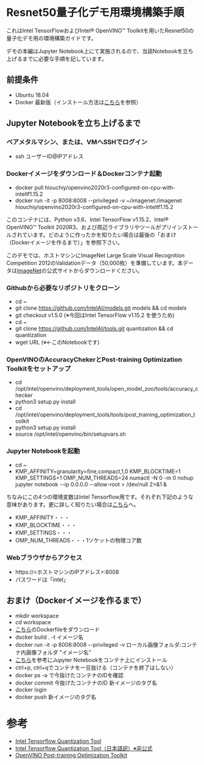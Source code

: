 # Resnet50量子化デモ用環境構築手順
これはIntel TensorFlowおよびIntel® OpenVINO™ Toolkitを用いたResnet50の量子化デモ用の環境構築ガイドです。

デモの本編はJupyter Notebook上にて実施されるので、当該Notebookを立ち上げるまでに必要な手順を記しています。

## 前提条件
- Ubuntu 18.04
- Docker 最新版（インストール方法は[こちら](https://www.digitalocean.com/community/tutorials/how-to-install-and-use-docker-on-ubuntu-18-04)を参照）

## Jupyter Notebookを立ち上げるまで

### ベアメタルマシン、または、VMへSSHでログイン
- ssh ユーザーID@IPアドレス

### Dockerイメージをダウンロード＆Dockerコンテナ起動
- docker pull hiouchiy/openvino2020r3-configured-on-cpu-with-inteltf1.15.2
- docker run -it -p 8008:8008 --privileged -v ~/imagenet:/imagenet hiouchiy/openvino2020r3-configured-on-cpu-with-inteltf1.15.2

このコンテナには、Python v3.6、Intel TensorFlow v1.15.2、Intel® OpenVINO™ Toolkit 2020R3、および周辺ライブラリやツールがプリインストールされています。どのように作ったかを知りたい場合は最後の「おまけ（Dockerイメージを作るまで）」を参照下さい。

このデモでは、ホストマシンにImageNet Large Scale Visual Recognition Competition 2012のValidationデータ（50,000枚）を準備しています。本データは[ImageNet](http://www.image-net.org/challenges/LSVRC/2012/)の公式サイトからダウンロードください。

### Githubから必要なリポジトリをクローン
- cd ~
- git clone https://github.com/IntelAI/models.git models && cd models 
- git checkout v1.5.0 (※今回はIntel TensorFlow v1.15.2 を使うため)
- cd ~
- git clone https://github.com/IntelAI/tools.git quantization && cd quantization
- wget URL (※←このNotebookです)

### OpenVINOのAccuracyChekerとPost-training Optimization Toolkitをセットアップ
- cd /opt/intel/openvino/deployment_tools/open_model_zoo/tools/accuracy_checker
- python3 setup.py install
- cd /opt/intel/openvino/deployment_tools/tools/post_training_optimization_toolkit
- python3 setup.py install
- source /opt/intel/openvino/bin/setupvars.sh

### Jupyter Notebookを起動
- cd ~
- KMP_AFFINITY=granularity=fine,compact,1,0 KMP_BLOCKTIME=1 KMP_SETTINGS=1 OMP_NUM_THREADS=24 numactl -N 0 -m 0 nohup jupyter notebook --ip 0.0.0.0 --allow-root > /dev/null 2>&1 &

ちなみにこの4つの環境変数はIntel Tensorflow用です。それぞれ下記のような意味があります。更に詳しく知りたい場合は[こちら](https://software.intel.com/content/www/us/en/develop/articles/maximize-tensorflow-performance-on-cpu-considerations-and-recommendations-for-inference.html)へ。
   - KMP_AFFINITY・・・
   - KMP_BLOCKTIME・・・
   - KMP_SETTINGS・・・
   - OMP_NUM_THREADS・・・1ソケットの物理コア数

### Webブラウザからアクセス
- https://<ホストマシンのIPアドレス>:8008
- パスワードは「intel」

## おまけ（Dockerイメージを作るまで）
- mkdir workspace
- cd workspace
- [こちら](https://raw.githubusercontent.com/hiouchiy/IntelAI/master/tensorflow_quantization/Dockerfile)のDockerfileをダウンロード
- docker build . -t イメージ名
- docker run -it -p 8008:8008 --privileged -v ローカル画像フォルダ:コンテナ内画像フォルダ "イメージ名"
- [こちら](https://qiita.com/JIwatani/items/ae1acb0878610fef3da8)を参考にJupyter Notebookをコンテナ上にインストール
- ctrl+p, ctrl+qでコンテナを一旦抜ける（コンテナを終了はしない）
- docker ps -a で今抜けたコンテナのIDを確認
- docker commit 今抜けたコンテナのID 新イメージのタグ名
- docker login
- docker push 新イメージのタグ名

# 参考
- [Intel Tensorflow Quantization Tool](https://github.com/IntelAI/tools/blob/master/api/README.md#quantization-python-programming-api-quick-start)
- [Intel Tensorflow Quantization Tool（日本語訳）※非公式](https://github.com/hiouchiy/IntelAI/blob/master/tensorflow_quantization/tf_quantization_ja.md)
- [OpenVINO Post-training Optimization Toolkit](https://docs.openvinotoolkit.org/latest/_README.html)
